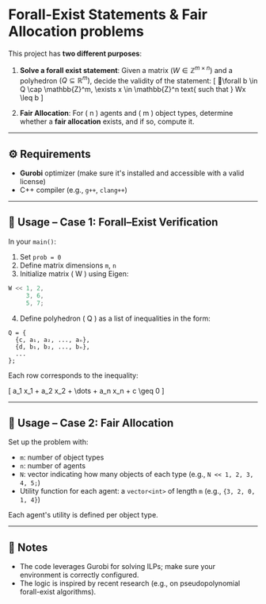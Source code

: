 # Forall-Exist Statements & Fair Allocation problems

This project has **two different purposes**:

1. **Solve a forall exist statement**: Given a matrix $( W \in \mathbb{Z}^{m 	\times n} )$ and a polyhedron $( Q \subseteq \mathbb{R}^m )$, decide the validity of the statement:
   \[
   \forall b \in Q \cap \mathbb{Z}^m,  \exists x \in \mathbb{Z}^n 	text{ such that } Wx \leq b
   \]

2. **Fair Allocation**: For \( n \) agents and \( m \) object types, determine whether a **fair allocation** exists, and if so, compute it.

---

## ⚙️ Requirements

- **Gurobi** optimizer (make sure it's installed and accessible with a valid license)
- C++ compiler (e.g., `g++`, `clang++`)

---

## 🧪 Usage – Case 1: Forall–Exist Verification

In your `main()`:
1. Set `prob = 0`
2. Define matrix dimensions `m`, `n`
3. Initialize matrix \( W \) using Eigen:

```cpp
W << 1, 2,
     3, 6,
     5, 7;
```

4. Define polyhedron \( Q \) as a list of inequalities in the form:

```
Q = {
  {c, a₁, a₂, ..., aₙ},
  {d, b₁, b₂, ..., bₙ},
  ...
};
```

Each row corresponds to the inequality:

\[
a_1 x_1 + a_2 x_2 + \dots + a_n x_n + c \geq 0
\]

---

## 🎯 Usage – Case 2: Fair Allocation

Set up the problem with:
- `m`: number of object types
- `n`: number of agents
- `N`: vector indicating how many objects of each type (e.g., `N << 1, 2, 3, 4, 5;`)
- Utility function for each agent: a `vector<int>` of length `m` (e.g., `{3, 2, 0, 1, 4}`)

Each agent's utility is defined per object type.

---

## 📎 Notes

- The code leverages Gurobi for solving ILPs; make sure your environment is correctly configured.
- The logic is inspired by recent research (e.g., on pseudopolynomial forall-exist algorithms).
